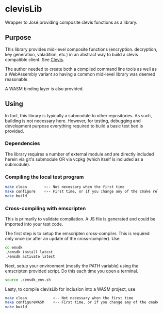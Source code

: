 # clevisLib
Wrapper to José providing composite clevis functions as a library.

## Purpose
This library provides mid-level composite functions (encryption. decryption, key generation, valadition, etc.) in an abstract way to build a clevis compatible client. See [Clevis](http://github.com/latchset/clevis).

The author needed to create both a compiled command line tools as well as a WebAssembly variant so having a common mid-level library was deemed reasonable. 

A WASM binding layer is also provided.

## Using
In fact, this library is typically a submodule to other repositories. As such, building is not necessary here. However, for testing, debugging and development purpose everything required to build a basic test bed is provided.

### Dependencies
The library requires a number of external module and are directly included herein via git's submodule OR via vcpkg (which itself is included as a submodule).

### Compiling the local test program
```bash
make clean        <-- Not necessary when the first time
make configure    <-- First time, or if you change any of the cmake related files.
make build
```
### Cross-compiling with emscripten
This is primarily to validate compilation. A JS file is generated and could be imported into your test code.

The first step is to setup the emscripten cross-compiler. This is required only once (or after an update of the cross-compiler). Use
```bash
cd emsdk
./emsdk install latest
./emsdk activate latest
```

Next, setup your environment (mostly the PATH variable) using the emscripten provided script. Do this each time you open a terminal.
```bash
source ./emsdk_env.sh
```

Lasty, to compile clevisLib for inclusion into a WASM project, use
```bash
make clean            <-- Not necessary when the first time
make configureWASM    <-- First time, or if you change any of the cmake related files.
make build
```